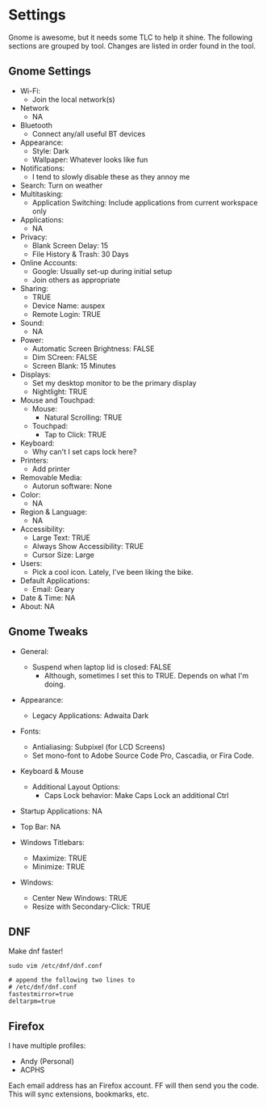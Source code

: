 # Settings

Gnome is awesome, but it needs some TLC to help it shine. The following sections
are grouped by tool. Changes are listed in order found in the tool.

## Gnome Settings

- Wi-Fi: 
  - Join the local network(s)
- Network
  - NA
- Bluetooth
  - Connect any/all useful BT devices
- Appearance:
  - Style: Dark
  - Wallpaper: Whatever looks like fun
- Notifications:
  - I tend to slowly disable these as they annoy me
- Search: Turn on weather
- Multitasking: 
  - Application Switching: Include applications from current workspace only
- Applications:
  - NA
- Privacy:
  - Blank Screen Delay: 15
  - File History & Trash: 30 Days
- Online Accounts:
    - Google: Usually set-up during initial setup
    - Join others as appropriate
- Sharing:
    - TRUE
    - Device Name: auspex
    - Remote Login: TRUE
- Sound:
  - NA
- Power:
  - Automatic Screen Brightness: FALSE
  - Dim SCreen: FALSE
  - Screen Blank: 15 Minutes
- Displays:
    - Set my desktop monitor to be the primary display
    - Nightlight: TRUE
- Mouse and Touchpad:
    - Mouse:
        - Natural Scrolling: TRUE
    - Touchpad:
        - Tap to Click: TRUE
- Keyboard:
    - Why can't I set caps lock here?
- Printers:
    - Add printer
- Removable Media:
    - Autorun software: None
- Color:
  - NA
- Region & Language:
  - NA
- Accessibility:
    - Large Text: TRUE
    - Always Show Accessibility: TRUE
    - Cursor Size: Large
- Users: 
    - Pick a cool icon. Lately, I've been liking the bike.
- Default Applications:
  - Email: Geary
- Date & Time: NA
- About: NA

## Gnome Tweaks

- General:
    - Suspend when laptop lid is closed: FALSE
      - Although, sometimes I set this to TRUE. Depends on what I'm doing.
- Appearance:
    - Legacy Applications: Adwaita Dark
- Fonts: 
  - Antialiasing: Subpixel (for LCD Screens)
  - Set mono-font to Adobe Source Code Pro, Cascadia, or Fira Code.

- Keyboard & Mouse
    - Additional Layout Options: 
        - Caps Lock behavior: Make Caps Lock an additional Ctrl
- Startup Applications: NA
- Top Bar: NA
- Windows Titlebars:
  - Maximize: TRUE
  - Minimize: TRUE
- Windows:
    - Center New Windows: TRUE
    - Resize with Secondary-Click: TRUE

## DNF

Make dnf faster!

`sudo vim /etc/dnf/dnf.conf`

```
# append the following two lines to
# /etc/dnf/dnf.conf
fastestmirror=true
deltarpm=true
```

## Firefox

I have multiple profiles:

- Andy (Personal) 
- ACPHS

Each email address has an Firefox account. FF will then send you the code.
This will sync extensions, bookmarks, etc.

